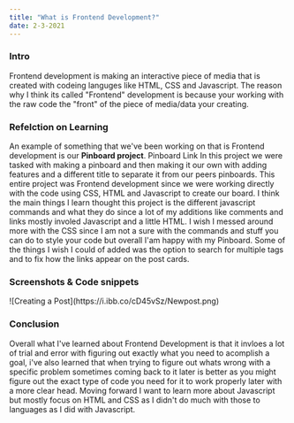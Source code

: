 ```yaml
---
title: "What is Frontend Development?"
date: 2-3-2021
---
```

<h3><b>Intro</b></h3>
Frontend development is making an interactive piece of media that is created 
with codeing languges like HTML, CSS and Javascript. The reason why I think its
called "Frontend" development is because your working with the raw code the "front"
of the piece of media/data your creating.
</br>
<h3><b>Refelction on Learning</b></h3>
An example of something that we've been working on that is Frontend development is our
<b>Pinboard project</b>.
<href src="https://011-frontend-development-pinboard-kataruse.dbcs.repl.co/" alt="Pinboard Link">Pinboard Link</href>
In this project we were tasked with making a pinboard and then making it our own with adding features and a different
title to separate it from our peers pinboards. This entire project was Frontend development since we were working directly
with the code using CSS, HTML and Javascript to create our board. I think the main things I learn thought this project is the
different javascript commands and what they do since a lot of my additions like comments and links mostly involed Javascript and
a little HTML. I wish I messed around more with the CSS since I am not a sure with the commands and stuff you can do to style
your code but overall I'am happy with my Pinboard. Some of the things I wish I could of added was the option to search for
multiple tags and to fix how the links appear on the post cards.
</br>
<h3><b>Screenshots & Code snippets</b></h3>
![Creating a Post](https://i.ibb.co/cD45vSz/Newpost.png)
</br>
<h3><b>Conclusion</b></h3>
Overall what I've learned about Frontend Development is that it invloes a lot of trial and error
with figuring out exactly what you need to acomplish a goal, i've also learned that when trying to
figure out whats wrong with a specific problem sometimes coming back to it later is better as you
might figure out the exact type of code you need for it to work properly later with a more clear head.
Moving forward I want to learn more about Javascript but mostly focus on HTML and CSS as I didn't do much
with those to languages as I did with Javascript.


